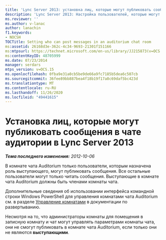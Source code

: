 ```yaml
---
title: 'Lync Server 2013: установка лиц, которые могут публиковать сообщения в чате аудитории'
description: 'Lync Server 2013: Настройка пользователей, которые могут публиковать сообщения в комнате чата Auditorium.'
ms.reviewer: ''
ms.author: v-lanac
author: lanachin
f1.keywords:
- NOCSH
TOCTitle: Setting who can post messages in an auditorium chat room
ms:assetid: 26168d3e-362c-4c34-9693-21301f151166
ms:mtpsurl: https://technet.microsoft.com/en-us/library/JJ215873(v=OCS.15)
ms:contentKeyID: 48705999
ms.date: 07/23/2014
manager: serdars
mtps_version: v=OCS.15
ms.openlocfilehash: 0fba9e31a0cb5be9de66a9fc7185b5dea6c507cb
ms.sourcegitcommit: 36fee89bb887bea4f18b19f17a8c69daf5bc423d
ms.translationtype: MT
ms.contentlocale: ru-RU
ms.lasthandoff: 11/26/2020
ms.locfileid: "49441615"
---
```

# <a name="setting-who-can-post-messages-in-an-auditorium-chat-room-in-lync-server-2013"></a>Установка лиц, которые могут публиковать сообщения в чате аудитории в Lync Server 2013

<div data-xmlns="http://www.w3.org/1999/xhtml">

<div class="topic" data-xmlns="http://www.w3.org/1999/xhtml" data-msxsl="urn:schemas-microsoft-com:xslt" data-cs="https://msdn.microsoft.com/">

<div data-asp="https://msdn2.microsoft.com/asp">



</div>

<div id="mainSection">

<div id="mainBody">

<span> </span>

_**Тема последнего изменения:** 2012-10-06_

В комнате чата Auditorium только пользователи, которым назначена роль выступающего, могут публиковать сообщения. Все остальные пользователи могут только читать сообщения. Выступающие в комнате чата Auditorium должны быть членами комнаты чата.

Дополнительные сведения об использовании интерфейса командной строки Windows PowerShell для управления комнатами чата Auditorium см. в разделе [Управление комнатами](manage-rooms.md) в документации по развертыванию.

Несмотря на то, что администраторы комнаты для помещения в записную комнату и чат могут управлять параметрами комнаты чата, они не смогут публиковать в комнате чата Auditorium, если только они не являются **выступающими**.

</div>

<span> </span>

</div>

</div>

</div>

